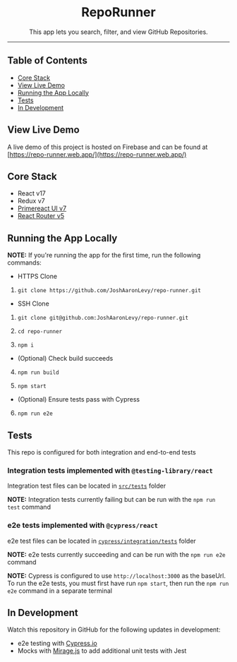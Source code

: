 <div align="center">
 <h1>RepoRunner</h1>

 <p>This app lets you search, filter, and view GitHub Repositories.</p>
</div>

<hr />

## Table of Contents
- [Core Stack](#core-stack)
- [View Live Demo](#view-live-demo)
- [Running the App Locally](#running-the-app-locally)
- [Tests](#tests)
- [In Development](#in-development)

## View Live Demo

A live demo of this project is hosted on Firebase and can be found at [https://repo-runner.web.app/](https://repo-runner.web.app/)

## Core Stack

- React v17
- Redux v7
- [Primereact UI v7](https://www.primefaces.org/primereact)
- [React Router v5](https://v5.reactrouter.com/)

## Running the App Locally

**NOTE:** If you're running the app for the first time, run the following commands:

- HTTPS Clone
1. `git clone https://github.com/JoshAaronLevy/repo-runner.git`

- SSH Clone
1. `git clone git@github.com:JoshAaronLevy/repo-runner.git`

2. `cd repo-runner`

3. `npm i`

- (Optional) Check build succeeds
4. `npm run build`

5. `npm start`

- (Optional) Ensure tests pass with Cypress
6. `npm run e2e`

## Tests

This repo is configured for both integration and end-to-end tests

### Integration tests implemented with `@testing-library/react`

Integration test files can be located in [`src/tests`](src/tests/) folder

**NOTE:** Integration tests currently failing but can be run with the `npm run test` command

### e2e tests implemented with `@cypress/react`

e2e test files can be located in [`cypress/integration/tests`](cypress/integration/tests/) folder

**NOTE:** e2e tests currently succeeding and can be run with the `npm run e2e` command

**NOTE:** Cypress is configured to use `http://localhost:3000` as the baseUrl. To run the e2e tests, you must first have run `npm start`, then run the `npm run e2e` command in a separate terminal

## In Development

Watch this repository in GitHub for the following updates in development:

- e2e testing with [Cypress.io](https://www.cypress.io/)
- Mocks with [Mirage.js](https://miragejs.com/) to add additional unit tests with Jest

